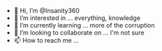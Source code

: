 - 👋 Hi, I’m @Insanity360
- 👀 I’m interested in ... everything, knowledge
- 🌱 I’m currently learning ... more of the corruption 
- 💞️ I’m looking to collaborate on ... I'm not sure
- 📫 How to reach me ...

<!---
Insanity360/Insanity360 is a ✨ special ✨ repository because its `README.md` (this file) appears on your GitHub profile.
You can click the Preview link to take a look at your changes.
--->

